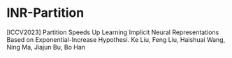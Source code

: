 # INR-Partition

[ICCV2023] Partition Speeds Up Learning Implicit Neural Representations Based on Exponential-Increase Hypothesi. 
Ke Liu, Feng Liu, Haishuai Wang, Ning Ma, Jiajun Bu, Bo Han